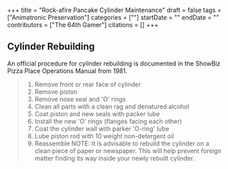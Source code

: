 +++
title = "Rock-afire Pancake Cylinder Maintenance"
draft = false
tags = ["Animatronic Preservation"]
categories = [""]
startDate = ""
endDate = ""
contributors = ["The 64th Gamer"]
citations = []
+++

## Cylinder Rebuilding

An official procedure for cylinder rebuilding is documented in the ShowBiz Pizza Place Operations Manual from 1981.

> 1.  Remove front or rear face of cylinder
> 2.  Remove piston
> 3.  Remove nose seal and 'O' rings
> 4.  Clean all parts with a clean rag and denatured alcohol
> 5.  Coat piston and new seals with packer lube
> 6.  Install the new 'O' rings (flanges facing each other)
> 7.  Coat the cylinder wall with parker 'O-ring' lube
> 8.  Lube piston rod with 10 weight non-detergent oil
> 9.  Reassemble NOTE: It is advisable to rebuild the cylinder on a clean piece of paper or newspaper. This will help prevent foreign matter finding its way inside your newly rebuilt cylinder.

